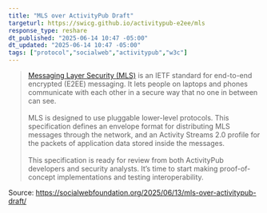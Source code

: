 ```yaml
---
title: "MLS over ActivityPub Draft"
targeturl: https://swicg.github.io/activitypub-e2ee/mls
response_type: reshare
dt_published: "2025-06-14 10:47 -05:00"
dt_updated: "2025-06-14 10:47 -05:00"
tags: ["protocol","socialweb","activitypub","w3c"]
---
```


> [Messaging Layer Security (MLS)](https://messaginglayersecurity.rocks/) is an IETF standard for end-to-end encrypted (E2EE) messaging. It lets people on laptops and phones communicate with each other in a secure way that no one in between can see.  
> <br>
> MLS is designed to use pluggable lower-level protocols. This specification defines an envelope format for distributing MLS messages through the network, and an Activity Streams 2.0 profile for the packets of application data stored inside the messages.  
> <br>
> This specification is ready for review from both ActivityPub developers and security analysts. It’s time to start making proof-of-concept implementations and testing interoperability.

Source: https://socialwebfoundation.org/2025/06/13/mls-over-activitypub-draft/